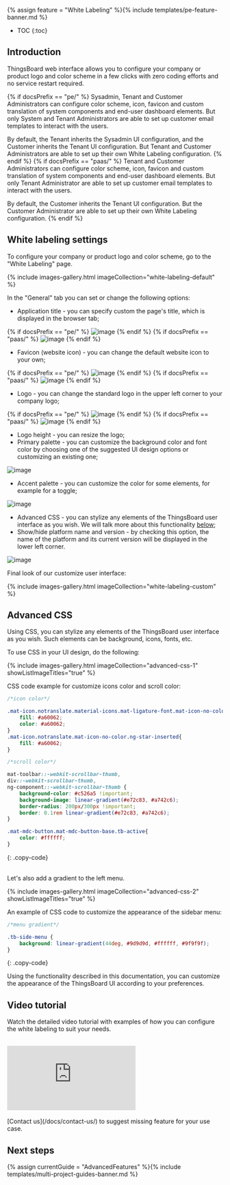{% assign feature = "White Labeling" %}{% include templates/pe-feature-banner.md %}

* TOC
{:toc}

## Introduction

ThingsBoard web interface allows you to configure your company or product logo and color scheme in a few clicks with zero coding efforts and no service restart required.

{% if docsPrefix == "pe/" %}
Sysadmin, Tenant and Customer Administrators can configure color scheme, icon, favicon and custom translation of system components and end-user dashboard elements.
But only System and Tenant Administrators are able to set up customer email templates to interact with the users.

By default, the Tenant inherits the Sysadmin UI configuration, and the Customer inherits the Tenant UI configuration. But Tenant and Customer Administrators are able to set up their own White Labeling configuration.
{% endif %}
{% if docsPrefix == "paas/" %}
Tenant and Customer Administrators can configure color scheme, icon, favicon and custom translation of system components and end-user dashboard elements.
But only Tenant Administrator are able to set up customer email templates to interact with the users.

By default, the Customer inherits the Tenant UI configuration. But the Customer Administrator are able to set up their own White Labeling configuration.
{% endif %}

## White labeling settings

To configure your company or product logo and color scheme, go to the "White Labeling" page.

{% include images-gallery.html imageCollection="white-labeling-default" %}

In the "General" tab you can set or change the following options:

 - Application title - you can specify custom the page's title, which is displayed in the browser tab;

{% if docsPrefix == "pe/" %}
![image](https://img.tbqa.cloud/user-guide/white-labeling/application-title.png)
{% endif %}
{% if docsPrefix == "paas/" %}
![image](https://img.tbqa.cloud/user-guide/white-labeling/application-title-paas.png)
{% endif %}

 - Favicon (website icon) - you can change the default website icon to your own;

{% if docsPrefix == "pe/" %}
![image](https://img.tbqa.cloud/user-guide/white-labeling/website-icon.png)
{% endif %}
{% if docsPrefix == "paas/" %}
![image](https://img.tbqa.cloud/user-guide/white-labeling/website-icon-paas.png)
{% endif %}

 - Logo - you can change the standard logo in the upper left corner to your company logo;

{% if docsPrefix == "pe/" %}
![image](https://img.tbqa.cloud/user-guide/white-labeling/logo.png)
{% endif %}
{% if docsPrefix == "paas/" %}
![image](https://img.tbqa.cloud/user-guide/white-labeling/logo-paas.png)
{% endif %}

 - Logo height - you can resize the logo;
 - Primary palette - you can customize the background color and font color by choosing one of the suggested UI design options or customizing an existing one;

![image](https://img.tbqa.cloud/user-guide/white-labeling/primary-palette.png)

 - Accent palette - you can customize the color for some elements, for example for a toggle;

![image](https://img.tbqa.cloud/user-guide/white-labeling/accent-palette.png)

 - Advanced CSS - you can stylize any elements of the ThingsBoard user interface as you wish. We will talk more about this functionality [below](#advanced-css);
 - Show/hide platform name and version - by checking this option, the name of the platform and its current version will be displayed in the lower left corner.

![image](https://img.tbqa.cloud/user-guide/white-labeling/show-platform-name-and-version.png)

Final look of our customize user interface:

{% include images-gallery.html imageCollection="white-labeling-custom" %}

## Advanced CSS

Using CSS, you can stylize any elements of the ThingsBoard user interface as you wish. Such elements can be background, icons, fonts, etc.

To use CSS in your UI design, do the following:

{% include images-gallery.html imageCollection="advanced-css-1" showListImageTitles="true" %}

CSS code example for customize icons color and scroll color:

```css
/*icon color*/

.mat-icon.notranslate.material-icons.mat-ligature-font.mat-icon-no-color.ng-star-inserted{
    fill: #a60062;
    color: #a60062;
}
.mat-icon.notranslate.mat-icon-no-color.ng-star-inserted{
    fill: #a60062;
}

/*scroll color*/

mat-toolbar::-webkit-scrollbar-thumb,
div::-webkit-scrollbar-thumb,
ng-component::-webkit-scrollbar-thumb {
    background-color: #c526a5 !important;
    background-image: linear-gradient(#e72c83, #a742c6);
    border-radius: 200px/300px !important;
    border: 0.1rem linear-gradient(#e72c83, #a742c6);
}

.mat-mdc-button.mat-mdc-button-base.tb-active{
    color: #ffffff;
}
```
{: .copy-code}

<br>
Let's also add a gradient to the left menu.

{% include images-gallery.html imageCollection="advanced-css-2" showListImageTitles="true" %}

An example of CSS code to customize the appearance of the sidebar menu:

```css
/*menu gradient*/

.tb-side-menu {
    background: linear-gradient(44deg, #9d9d9d, #ffffff, #9f9f9f);
}
```
{: .copy-code}

Using the functionality described in this documentation, you can customize the appearance of the ThingsBoard UI according to your preferences.

## Video tutorial

Watch the detailed video tutorial with examples of how you can configure the white labeling to suit your needs.

<br>
<div id="video">  
    <div id="video_wrapper">
        <iframe src="https://www.youtube.com/embed/VSNZWl1NjWU" frameborder="0" allowfullscreen></iframe>
    </div>
</div> 

<br>
[Contact us](/docs/contact-us/) to suggest missing feature for your use case.

## Next steps

{% assign currentGuide = "AdvancedFeatures" %}{% include templates/multi-project-guides-banner.md %}
